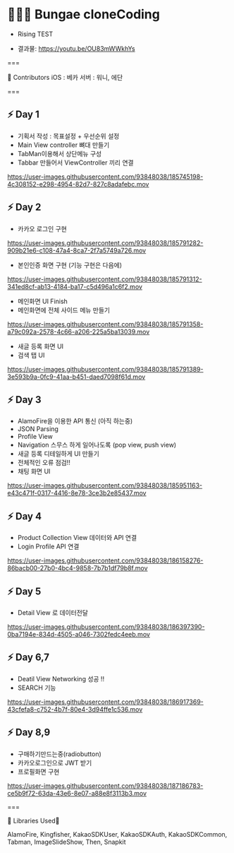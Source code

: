 # 👩🏻‍💻 Bungae cloneCoding

- Rising TEST

- 결과물: https://youtu.be/OU83mWWkhYs

===

🌱 Contributors 
iOS : 베카
서버 : 워니, 에단

===
## ⚡️ Day 1 
- 기획서 작성 : 목표설정 + 우선순위 설정
- Main View controller 뼈대 만들기 
- TabMan이용해서 상단메뉴 구성
- Tabbar 만들어서 ViewController 끼리 연결


https://user-images.githubusercontent.com/93848038/185745198-4c308152-e298-4954-82d7-827c8adafebc.mov

## ⚡️ Day 2

- 카카오 로그인 구현

https://user-images.githubusercontent.com/93848038/185791282-909b21e6-c108-47a4-8ca7-2f7a5749a726.mov

- 본인인증 화면 구현 (기능 구현은 다음에)

https://user-images.githubusercontent.com/93848038/185791312-341ed8cf-ab13-4184-ba17-c5d496a1c6f2.mov

- 메인화면 UI Finish
- 메인화면에 전체 사이드 메뉴 만들기

https://user-images.githubusercontent.com/93848038/185791358-a79c092a-2578-4c66-a206-225a5ba13039.mov

- 새글 등록 화면 UI
- 검색 탭 UI

https://user-images.githubusercontent.com/93848038/185791389-3e593b9a-0fc9-41aa-b451-daed7098f61d.mov




## ⚡️ Day 3

- AlamoFire을 이용한 API 통신 (아직 하는중)
- JSON Parsing
- Profile View
- Navigation 스무스 하게 일어나도록 (pop view, push view)
- 새글 등록 디테일하게 UI 만들기
- 전체적인 오류 점검!! 
- 채팅 화면 UI

https://user-images.githubusercontent.com/93848038/185951163-e43c471f-0317-4416-8e78-3ce3b2e85437.mov


## ⚡️ Day 4
- Product Collection View 데이터와 API 연결
- Login Profile API 연결


https://user-images.githubusercontent.com/93848038/186158276-86bacb00-27b0-4bc4-9858-7b7b1df79b8f.mov


## ⚡️ Day 5
- Detail View 로 데이터전달 

https://user-images.githubusercontent.com/93848038/186397390-0ba7194e-834d-4505-a046-7302fedc4eeb.mov


## ⚡️ Day 6,7
- Deatil View Networking 성공 !! 
- SEARCH 기능


https://user-images.githubusercontent.com/93848038/186917369-43cfefa8-c752-4b7f-80e4-3d94ffe1c536.mov



## ⚡️ Day 8,9
- 구매하기만드는중(radiobutton)
- 카카오로그인으로 JWT 받기 
- 프로필화면 구현

https://user-images.githubusercontent.com/93848038/187186783-ce5b9f72-63da-43e6-8e07-a88e8f3113b3.mov



===

🌼 Libraries Used🌼

AlamoFire, Kingfisher, KakaoSDKUser, KakaoSDKAuth, KakaoSDKCommon, Tabman, ImageSlideShow, Then, Snapkit
